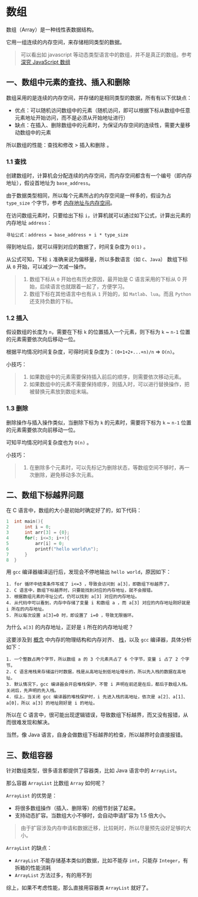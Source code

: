# 数组

数组（Array）是一种线性表数据结构。

它用一组连续的内存空间，来存储相同类型的数据。

> 可以看出如 javascript 等动态类型语言中的数组，并不是真正的数组。参考 [深究 JavaScript 数组](https://juejin.im/entry/59ae664d518825244d207196)

## 一、数组中元素的查找、插入和删除

数组采用的是连续的内存空间，并存储的是相同类型的数据，所有有以下优缺点：

* 优点：可以随机访问数组中的元素（随机访问，即可以根据下标从数组中任意元素地址开始访问，而不是必须从开始地址进行）
* 缺点：在插入、删除数组中的元素时，为保证内存空间的连续性，需要大量移动数组中的元素

所以数组的性能：查找和修改 > 插入和删除 。

### 1.1 查找

创建数组时，计算机会分配连续的内存空间，而内存空间都含有一个编号（即内存地址），假设首地址为 `base_address`。

由于数据类型相同，所以每个元素所占的内存空间是一样多的，假设为占 `type_size` 个字节，参考 [内存地址与内存空间](https://blog.csdn.net/weixin_31449201/article/details/80298099)。

在访问数组元素时，只要给出下标 `i`，计算机就可以通过如下公式，计算出元素的内存地址 `address`：

```
寻址公式：address = base_address + i * type_size
```

得到地址后，就可以得到对应的数据了，时间复杂度为 `O(1)` 。

从公式可知，下标 `i` 准确来说为偏移量，所以多数语言（如 `C`、`Java`） 数组下标从 `0` 开始，可以减少一次减一操作。

> 1. 数组下标从 `0` 开始也有历史原因，最开始是 C 语言采用的下标从 0 开始，后续语言也就跟着一起了，方便学习。  
> 2. 数组下标在其他语言中也有从 `1` 开始的，如 `Matlab`、`lua`。而且 `Python` 还支持负数的下标。 

### 1.2 插入

假设数组的长度为 `n`，需要在下标 `k` 的位置插入一个元素，则下标为 `k` ~ `n-1` 位置的元素需要依次向后移动一位。

根据平均情况时间复杂度，可得时间复杂度为：`(0+1+2+...+n)/n` => `O(n)`。

小技巧：

> 1. 如果数组中的元素需要保持插入前后的顺序，则需要依次移动元素。
> 2. 如果数组中的元素不需要保持顺序，则插入时，可以进行替换操作，把被替换元素放到数组末端。

### 1.3 删除

删除操作与插入操作类似，当删除下标为 `k` 的元素时，需要将下标为 `k` ~ `n-1` 位置的元素需要依次向前移动一位。

可知平均情况时间复杂度也为 `O(n)` 。

小技巧：

> 1. 在删除多个元素时，可以先标记为删除状态，等数组空间不够时，再一次删除，避免移动多次元素。

## 二、数组下标越界问题

在 C 语言中，数组的大小是初始时确定好了的，如下代码：

```C
1  int main(){
2      int i = 0;
3      int arr[3] = {0};
4      for(; i<=3; i++){
5          arr[i] = 0;
6          printf("hello world\n");
7      }
8  }
```

用 `gcc` 编译器编译运行后，发现会不停地输出 `hello world`，原因如下：

```
1. for 循环中结束条件写成了 i<=3 ，导致会访问到 a[3]，即数组下标越界了。
2. C 语言中，数组下标越界时，只要能找到对应的内存地址，就不会报错。
3. 根据数组元素的寻址公式，仍可以找到 a[3] 对应的内存地址。
4. 从代码中可以看到，内存中存储了变量 i 和数组 a ，而 a[3] 对应的内存地址刚好就是 i 所在的内存地址。
5. 所以每次设置 a[3]=0 时，即设置了 i=0 ，导致无限循环。
```

为什么 `a[3]` 的内存地址，正好是 `i` 所在的内存地址呢？

这要涉及到 [概念](01-概念.md) 中内存的物理结构和内存对齐、 [栈](05-栈.md)，以及 `gcc` 编译器，具体分析如下：

```
1. 一个整数占两个字节，所以数组 a 的 3 个元素共占了 6 个字节，变量 i 占了 2 个字节。
2. C 语言用栈来存储运行时数据，栈是从高地址到低地址增长的，所以先入栈的数据在高地址。
3. 默认情况下，gcc 编译器会开启堆栈保护，不管 i 声明在前还是在后，都后于数组入栈。关闭后，先声明的先入栈。
4. 综上，当关闭 gcc 编译器的堆栈保护时，i 先进入栈的高地址，依次是 a[2]、a[1]、a[0]，所以 a[3] 的地址刚好是 i 的地址。
```

所以在 C 语言中，很可能出现逻辑错误，导致数组下标越界，而又没有报错，从而很难发现和解决。

当然，像 Java 语言，自身会做数组下标越界的检查，所以越界时会直接报错。

## 三、数组容器

针对数组类型，很多语言都提供了容器类，比如 Java 语言中的 `ArrayList`。

那么容器 `ArrayList` 比数组 `Array` 如何呢？

`ArrayList` 的优势是：

* 将很多数组操作（插入、删除等）的细节封装了起来。
* 支持动态扩容。当数组大小不够时，会自动申请扩容为 1.5 倍大小。

> 由于扩容涉及内存申请和数据迁移，比较耗时，所以尽量预先设好足够的大小。

`ArrayList` 的缺点：

* `ArrayList` 不能存储基本类似的数据，比如不能存 `int`，只能存 `Integer`，有拆箱的性能消耗
* `ArrayList` 方法过多，有的用不到

综上，如果不考虑性能，那么直接用容器类 `ArrayList` 就好了。

